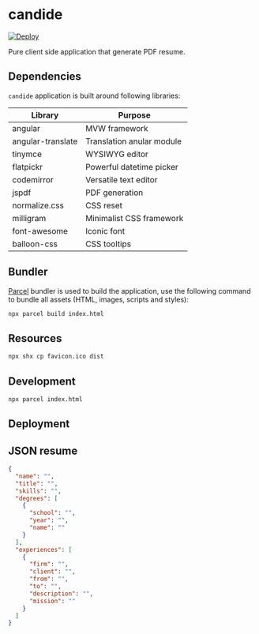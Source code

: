 # candide

[![Deploy](https://www.herokucdn.com/deploy/button.png)](https://heroku.com/deploy)

Pure client side application that generate PDF resume.

## Dependencies

`candide` application is built around following libraries:

Library | Purpose
------- | -------
angular | MVW framework
angular-translate | Translation anular module
tinymce | WYSIWYG editor
flatpickr | Powerful datetime picker
codemirror | Versatile text editor
jspdf | PDF generation
normalize.css | CSS reset
milligram | Minimalist CSS framework
font-awesome | Iconic font
balloon-css | CSS tooltips

## Bundler

[Parcel][1] bundler is used to build the application, use the following command to bundle all assets (HTML, images, scripts and styles):

```sh
npx parcel build index.html
```

## Resources

```sh
npx shx cp favicon.ico dist
```

## Development

```sh
npx parcel index.html
```

## Deployment



## JSON resume


```json
{
  "name": "",
  "title": "",
  "skills": "",
  "degrees": [
    {
      "school": "",
      "year": "",
      "name": ""
    }
  ],
  "experiences": [
    {
      "firm": "",
      "client": "",
      "from": "",
      "to": "",
      "description": "",
      "mission": ""
    }
  ]
}
```

[1]: https://parceljs.org/ "Parcel"

